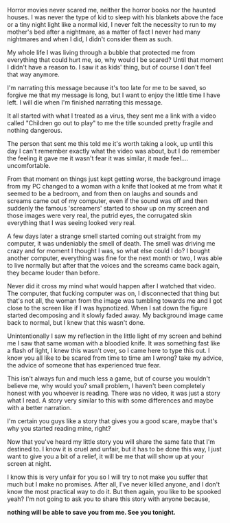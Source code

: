 Horror movies never scared me, neither the horror books nor the haunted houses.  I was never the type of kid to sleep with his blankets above the face or a tiny night light like a normal kid, I never felt the necessity to run to my mother's bed after a nightmare, as a matter of fact I never had many nightmares and when I did, I didn't consider them as such.

My whole life I was living through a bubble that protected me from everything that could hurt me, so, why would I be scared? Until that moment I didn't have a reason to. I saw it as kids' thing, but of course I don't feel that way anymore.

I'm narrating this message because it's too late for me to be saved, so forgive me that my message is long, but I want to enjoy the little time I have left. I will die when I'm finished narrating this message.

It all started with what I treated as a virus, they sent me a link with a video called "Children go out to play" to me the title sounded pretty fragile and nothing dangerous. 

The person that sent me this told me it's worth taking a look, up until this day I can't remember exactly what the video was about, but I do remember the feeling it gave me it wasn't fear it was similar, it made feel.... uncomfortable.

From that moment on things just kept getting worse, the background image from my PC changed to a woman with a knife that looked at me from what it seemed to be a bedroom, and from then on laughs and sounds and screams came out of my computer, even if the sound was off and then suddenly the famous 'screamers' started to show up on my screen and those images were very real, the putrid eyes, the corrugated skin everything that I was seeing looked very real.

A few days later a strange smell started coming out straight from my computer, it was undeniably the smell of death. The smell was driving me crazy and for moment I thought I was, so what else could I do? I bought another computer, everything was fine for the next month or two, I was able to live normally but after that the voices and the screams came back again, they became louder than before.

Never did it cross my mind what would happen after I watched that video. The computer, that fucking computer was on, I disconnected that thing but that's not all, the woman from the image was tumbling towards me and I got close to the screen like if I was hypnotized. When I sat down the figure started decomposing and it slowly faded away. My background image came back to normal, but I knew that this wasn't done. 

Unintentionally I saw my reflection in the little light of my screen and behind me I saw that same woman with a bloodied knife. It was something fast like a flash of light, I knew this wasn't over, so I came here to type this out. I know you all like to be scared from time to time am I wrong? take my advice, the advice of someone that has experienced true fear. 

This isn't always fun and much less a game, but of course you wouldn't believe me, why would you? small problem, I haven't been completely honest with you whoever is reading. There was no video, it was just a story what I read. A story very similar to this with some differences and maybe with a better narration.

I'm certain you guys like a story that gives you a good scare, maybe that's why you started reading mine, right?

 Now that you've heard my little story you will share the same fate that I'm destined to. I know it is cruel and unfair, but it has to be done this way, I just want to give you a bit of a relief, it will be me that will show up at your screen at night. 

I know this is very unfair for you so I will try to not make you suffer that much but I make no promises. After all, I've never killed anyone, and I don't know the most practical way to do it. But then again, you like to be spooked yeah? I'm not going to ask you to share this story with anyone because,

 **nothing will be able to save you from me. See you tonight.**